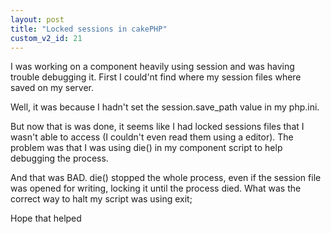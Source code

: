```yaml
---
layout: post
title: "Locked sessions in cakePHP"
custom_v2_id: 21
---
```


I was working on a component heavily using session and was having trouble
debugging it. First I could'nt find where my session files where saved on my
server.

Well, it was because I hadn't set the session.save_path value in my php.ini.

But now that is was done, it seems like I had locked sessions files that I
wasn't able to access (I couldn't even read them using a editor). The problem
was that I was using die() in my component script to help debugging the
process.

And that was BAD. die() stopped the whole process, even if the session file
was opened for writing, locking it until the process died. What was the
correct way to halt my script was using exit;

Hope that helped

